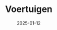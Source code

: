 ---
date: 2025-01-12
title: Voertuigen
categories: ["Voertuigen"]
resources:
  - src: 
    params:
      cover: true
---